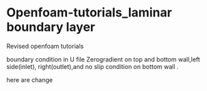 # Openfoam-tutorials_laminar boundary layer 
Revised openfoam tutorials

boundary condition in U file
Zerogradient on top and bottom wall,left side(inlet), right(outlet),and no slip condition on bottom wall .
  
  
  
  
  
  
  
  
  
  
  here are change 

